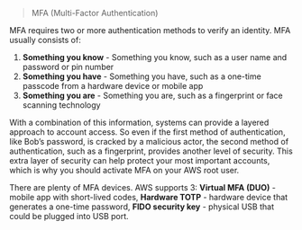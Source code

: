 > MFA (Multi-Factor Authentication)

MFA requires two or more authentication methods to verify an identity. MFA usually consists of:

1. **Something you know** - Something you know, such as a user name and password or pin number
2. **Something you have** - Something you have, such as a one-time passcode from a hardware device or mobile app
3. **Something you are** - Something you are, such as a fingerprint or face scanning technology

With a combination of this information, systems can provide a layered approach to account access. So even if the first method of authentication, like Bob’s password, is cracked by a malicious actor, the second method of authentication, such as a fingerprint, provides another level of security. This extra layer of security can help protect your most important accounts, which is why you should activate MFA on your AWS root user. 

There are plenty of MFA devices. AWS supports 3: **Virtual MFA (DUO)** - mobile app with short-lived codes, **Hardware TOTP** - hardware device that generates a one-time password, **FIDO security key** - physical USB that could be plugged into USB port.